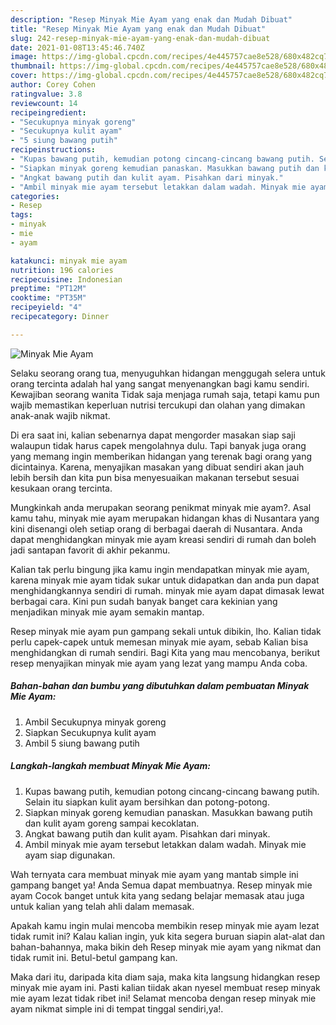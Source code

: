 ```yaml
---
description: "Resep Minyak Mie Ayam yang enak dan Mudah Dibuat"
title: "Resep Minyak Mie Ayam yang enak dan Mudah Dibuat"
slug: 242-resep-minyak-mie-ayam-yang-enak-dan-mudah-dibuat
date: 2021-01-08T13:45:46.740Z
image: https://img-global.cpcdn.com/recipes/4e445757cae8e528/680x482cq70/minyak-mie-ayam-foto-resep-utama.jpg
thumbnail: https://img-global.cpcdn.com/recipes/4e445757cae8e528/680x482cq70/minyak-mie-ayam-foto-resep-utama.jpg
cover: https://img-global.cpcdn.com/recipes/4e445757cae8e528/680x482cq70/minyak-mie-ayam-foto-resep-utama.jpg
author: Corey Cohen
ratingvalue: 3.8
reviewcount: 14
recipeingredient:
- "Secukupnya minyak goreng"
- "Secukupnya kulit ayam"
- "5 siung bawang putih"
recipeinstructions:
- "Kupas bawang putih, kemudian potong cincang-cincang bawang putih. Selain itu siapkan kulit ayam bersihkan dan potong-potong."
- "Siapkan minyak goreng kemudian panaskan. Masukkan bawang putih dan kulit ayam goreng sampai kecoklatan."
- "Angkat bawang putih dan kulit ayam. Pisahkan dari minyak."
- "Ambil minyak mie ayam tersebut letakkan dalam wadah. Minyak mie ayam siap digunakan."
categories:
- Resep
tags:
- minyak
- mie
- ayam

katakunci: minyak mie ayam 
nutrition: 196 calories
recipecuisine: Indonesian
preptime: "PT12M"
cooktime: "PT35M"
recipeyield: "4"
recipecategory: Dinner

---
```



![Minyak Mie Ayam](https://img-global.cpcdn.com/recipes/4e445757cae8e528/680x482cq70/minyak-mie-ayam-foto-resep-utama.jpg)

Selaku seorang orang tua, menyuguhkan hidangan menggugah selera untuk orang tercinta adalah hal yang sangat menyenangkan bagi kamu sendiri. Kewajiban seorang  wanita Tidak saja menjaga rumah saja, tetapi kamu pun wajib memastikan keperluan nutrisi tercukupi dan olahan yang dimakan anak-anak wajib nikmat.

Di era  saat ini, kalian sebenarnya dapat mengorder masakan siap saji walaupun tidak harus capek mengolahnya dulu. Tapi banyak juga orang yang memang ingin memberikan hidangan yang terenak bagi orang yang dicintainya. Karena, menyajikan masakan yang dibuat sendiri akan jauh lebih bersih dan kita pun bisa menyesuaikan makanan tersebut sesuai kesukaan orang tercinta. 



Mungkinkah anda merupakan seorang penikmat minyak mie ayam?. Asal kamu tahu, minyak mie ayam merupakan hidangan khas di Nusantara yang kini disenangi oleh setiap orang di berbagai daerah di Nusantara. Anda dapat menghidangkan minyak mie ayam kreasi sendiri di rumah dan boleh jadi santapan favorit di akhir pekanmu.

Kalian tak perlu bingung jika kamu ingin mendapatkan minyak mie ayam, karena minyak mie ayam tidak sukar untuk didapatkan dan anda pun dapat menghidangkannya sendiri di rumah. minyak mie ayam dapat dimasak lewat berbagai cara. Kini pun sudah banyak banget cara kekinian yang menjadikan minyak mie ayam semakin mantap.

Resep minyak mie ayam pun gampang sekali untuk dibikin, lho. Kalian tidak perlu capek-capek untuk memesan minyak mie ayam, sebab Kalian bisa menghidangkan di rumah sendiri. Bagi Kita yang mau mencobanya, berikut resep menyajikan minyak mie ayam yang lezat yang mampu Anda coba.

<!--inarticleads1-->

##### Bahan-bahan dan bumbu yang dibutuhkan dalam pembuatan Minyak Mie Ayam:

1. Ambil Secukupnya minyak goreng
1. Siapkan Secukupnya kulit ayam
1. Ambil 5 siung bawang putih




<!--inarticleads2-->

##### Langkah-langkah membuat Minyak Mie Ayam:

1. Kupas bawang putih, kemudian potong cincang-cincang bawang putih. Selain itu siapkan kulit ayam bersihkan dan potong-potong.
1. Siapkan minyak goreng kemudian panaskan. Masukkan bawang putih dan kulit ayam goreng sampai kecoklatan.
1. Angkat bawang putih dan kulit ayam. Pisahkan dari minyak.
1. Ambil minyak mie ayam tersebut letakkan dalam wadah. Minyak mie ayam siap digunakan.




Wah ternyata cara membuat minyak mie ayam yang mantab simple ini gampang banget ya! Anda Semua dapat membuatnya. Resep minyak mie ayam Cocok banget untuk kita yang sedang belajar memasak atau juga untuk kalian yang telah ahli dalam memasak.

Apakah kamu ingin mulai mencoba membikin resep minyak mie ayam lezat tidak rumit ini? Kalau kalian ingin, yuk kita segera buruan siapin alat-alat dan bahan-bahannya, maka bikin deh Resep minyak mie ayam yang nikmat dan tidak rumit ini. Betul-betul gampang kan. 

Maka dari itu, daripada kita diam saja, maka kita langsung hidangkan resep minyak mie ayam ini. Pasti kalian tiidak akan nyesel membuat resep minyak mie ayam lezat tidak ribet ini! Selamat mencoba dengan resep minyak mie ayam nikmat simple ini di tempat tinggal sendiri,ya!.

